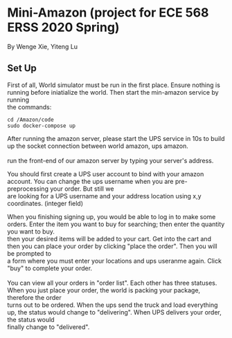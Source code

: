 # Mini-Amazon (project for ECE 568 ERSS 2020 Spring)

By Wenge Xie, Yiteng Lu

## Set Up

First of all, World simulator must be run in the first place. Ensure nothing is running before iniatialize the world. Then start the min-amazon service by running 
<br>
the commands:
```
cd /Amazon/code
sudo docker-compose up
```
After running the amazon server, please start the UPS service in 10s to build up the socket connection between world amazon, ups amazon.  
<br>
run the front-end of our amazon server by typing your server's address. 

You should first create a UPS user account to bind with your amazon account. You can change the ups username when you are pre-preprocessing your order. But still we
<br>
are looking for a UPS username and your address location using x,y coordinates. (integer field)

When you finishing signing up, you would be able to log in to make some orders. Enter the item you want to buy for searching; then enter the quantity you want to buy.
<br>
then your desired items will be added to your cart. Get into the cart and then you can place your order by clicking "place the order". Then you will be prompted to 
<br>
a form where you must enter your locations and ups useranme again. Click "buy" to complete your order.
<br>
<br>
You can view all your orders in "order list". Each other has three statuses. When you just place your order, the world is packing your package, therefore the order 
<br>
turns out to be ordered. When the ups send the truck and load everything up, the status would change to "delivering". When UPS delivers your order, the status would 
<br>
finally change to "delivered".
